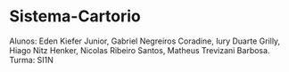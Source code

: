 # Sistema-Cartorio
Alunos: Eden Kiefer Junior, Gabriel Negreiros Coradine, Iury Duarte Grilly, 
Hiago Nitz Henker, Nicolas Ribeiro Santos, Matheus Trevizani Barbosa.
Turma: SI1N
